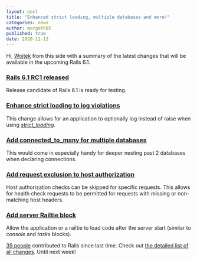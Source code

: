 ```yaml
---
layout: post
title: "Enhanced strict loading, multiple databases and more!"
categories: news
author: morgoth85
published: true
date: 2020-11-13
---
```


Hi, [Wojtek](https://twitter.com/morgoth85) from this side with a summary of the latest changes that will be available in the upcoming Rails 6.1.

### [Rails 6.1 RC1 released](https://rubyonrails.org/2020/11/2/Rails-6-1-rc1-release)

Release candidate of Rails 6.1 is ready for testing.

### [Enhance strict loading to log violations](https://github.com/rails/rails/pull/40511)

This change allows for an application to optionally log instead of raise when using [_strict\_loading_](https://github.com/rails/rails/pull/37400).

### [Add connected_to_many for multiple databases](https://github.com/rails/rails/pull/40510)

This would come in especially handy for deeper nesting past 2 databases when declaring connections.

### [Add request exclusion to host authorization](https://github.com/rails/rails/pull/38829)

Host authorization checks can be skipped for specific requests. This allows for health check requests to be permitted for requests with missing or non-matching host headers.

### [Add server Railtie block](https://github.com/rails/rails/commit/868866c1fd7f6c79fd48d90febb1fd02a83380e1)

Allow the application or a railtie to load code after the server start (similar to _console_ and _tasks_ blocks).

[39 people](https://contributors.rubyonrails.org/contributors/in-time-window/20201101-20201113) contributed to Rails since last time. Check out [the detailed list of all changes](https://github.com/rails/rails/compare/@%7B2020-11-01%7D...master@%7B2020-11-13%7D). Until next week!
